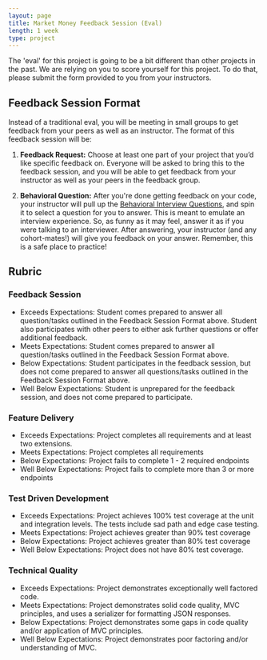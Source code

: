 ```yaml
---
layout: page
title: Market Money Feedback Session (Eval)
length: 1 week
type: project
---
```


The 'eval' for this project is going to be a bit different than other projects in the past. We are relying on you to score yourself for this project. To do that, please submit the form provided to you from your instructors. 

## Feedback Session Format

Instead of a traditional eval, you will be meeting in small groups to get feedback from your peers as well as an instructor. The format of this feedback session will be:

1. **Feedback Request:**
Choose at least one part of your project that you’d like specific feedback on. Everyone will be asked to bring this to the feedback session, and you will be able to get feedback from your instructor as well as your peers in the feedback group.

2. **Behavioral Question:**
After you're done getting feedback on your code, your instructor will pull up the [Behavioral Interview Questions](https://spinthewheel.io//en/wheels/oF5ZfO1oCmBmrZCe45Jecz0xJmU9MQ==), and spin it to select a question for you to answer. This is meant to emulate an interview experience. So, as funny as it may feel, answer it as if you were talking to an interviewer. After answering, your instructor (and any cohort-mates!) will give you feedback on your answer. Remember, this is a safe place to practice!

## Rubric

### Feedback Session

* Exceeds Expectations:  Student comes prepared to answer all question/tasks outlined in the Feedback Session Format above. Student also participates with other peers to either ask further questions or offer additional feedback. 
* Meets Expectations: Student comes prepared to answer all question/tasks outlined in the Feedback Session Format above.
* Below Expectations: Student participates in the feedback session, but does not come prepared to answer all questions/tasks outlined in the Feedback Session Format above. 
* Well Below Expectations: Student is unprepared for the feedback session, and does not come prepared to participate. 

### Feature Delivery

* Exceeds Expectations: Project completes all requirements and at least two extensions.
* Meets Expectations: Project completes all requirements
* Below Expectations: Project fails to complete 1 - 2 required endpoints
* Well Below Expectations: Project fails to complete more than 3 or more endpoints

### Test Driven Development

* Exceeds Expectations: Project achieves 100% test coverage at the unit and integration levels. The tests include sad path and edge case testing.
* Meets Expectations: Project achieves greater than 90% test coverage
* Below Expectations: Project achieves greater than 80% test coverage
* Well Below Expectations: Project does not have 80% test coverage.

### Technical Quality

* Exceeds Expectations: Project demonstrates exceptionally well factored code.
* Meets Expectations: Project demonstrates solid code quality, MVC principles, and uses a serializer for formatting JSON responses.
* Below Expectations: Project demonstrates some gaps in code quality and/or application of MVC principles.
* Well Below Expectations: Project demonstrates poor factoring and/or understanding of MVC.

<!-- ive removed the AR rubric section since it's not a core focus of this project, and there's only one api endoint that students use advanced AR -->
